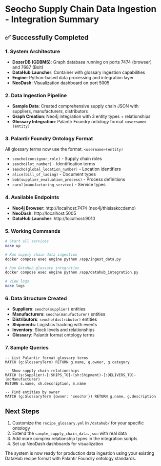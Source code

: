 # Seocho Supply Chain Data Ingestion - Integration Summary

## ✅ Successfully Completed

### 1. System Architecture
- **DozerDB (GDBMS)**: Graph database running on ports 7474 (browser) and 7687 (Bolt)
- **DataHub Launcher**: Container with glossary ingestion capabilities
- **Engine**: Python-based data processing and integration layer
- **NeoDash**: Visualization dashboard on port 5005

### 2. Data Ingestion Pipeline
- **Sample Data**: Created comprehensive supply chain JSON with suppliers, manufacturers, distributors
- **Graph Creation**: Neo4j integration with 3 entity types + relationships
- **Glossary Integration**: Palantir Foundry ontology format `<username>(entity)`

### 3. Palantir Foundry Ontology Format
All glossary terms now use the format: `<username>(entity)`
- `seocho(consignor_role)` - Supply chain roles
- `seocho(lot_number)` - Identification terms
- `seocho(global_location_number)` - Location identifiers
- `alice(bill_of_lading)` - Document types
- `bob(supplier_evaluation_process)` - Process definitions
- `carol(manufacturing_service)` - Service types

### 4. Available Endpoints
- **Neo4j Browser**: http://localhost:7474 (neo4j/thisisakccdemo)
- **NeoDash**: http://localhost:5005
- **DataHub Launcher**: http://localhost:9010

### 5. Working Commands
```bash
# Start all services
make up

# Run supply chain data ingestion
docker compose exec engine python /app/ingest_data.py

# Run DataHub glossary integration
docker compose exec engine python /app/datahub_integration.py

# View logs
make logs
```

### 6. Data Structure Created
- **Suppliers**: `seocho(supplier)` entities
- **Manufacturers**: `seocho(manufacturer)` entities  
- **Distributors**: `seocho(distributor)` entities
- **Shipments**: Logistics tracking with events
- **Inventory**: Stock levels and relationships
- **Glossary**: Palantir format ontology terms

### 7. Sample Queries
```cypher
-- List Palantir format glossary terms
MATCH (g:GlossaryTerm) RETURN g.name, g.owner, g.category

-- Show supply chain relationships
MATCH (s:Supplier)-[:SHIPS_TO]-(sh:Shipment)-[:DELIVERS_TO]-(m:Manufacturer)
RETURN s.name, sh.description, m.name

-- Find entities by owner
MATCH (g:GlossaryTerm {owner: 'seocho'}) RETURN g.name, g.description
```

## Next Steps
1. Customize the `recipe_glossary.yml` in `/datahub/` for your specific ontology
2. Extend the `sample_supply_chain_data.json` with real data
3. Add more complex relationship types in the integration scripts
4. Set up NeoDash dashboards for visualization

The system is now ready for production data ingestion using your existing DataHub recipe format with Palantir Foundry ontology standards.